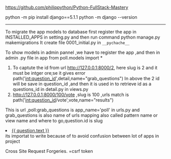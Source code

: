 https://github.com/philippython/Python-FullStack-Mastery

python -m pip install django==5.1.1
python -m django --version




--- 
To migrate the app models to database first register the app in INSTALLED_APPS in setting.py and then run command 
python manage.py makemigrations 
It create file 0001_initial.py in `__pychache__`





To show models in admin pannel ,we have to register the app ,and then in admin .py file in app 
from poll.models import *




1) To captute the id from url http://127.0.0.1:8000/2,
here slug is 2 and it must be intger ore;se it gives error
path('<int:question_id>',detail,name="grab_questions")
In above the 2 id will be save in question_id ,and then it is used in to retrieve id as a questions_id in detail.py in views.py
2) http://127.0.0.1:8000/100/vote   ,slug is 100 ,urls match is path('<int:question_id>/vote',vote,name="results")


This is url ,poll:grab_questions is app_name='poll' in urls.py and grab_questions is also name of urls mapping also called pattern name or view name and where to go,question.id is slug
<li><a href="{% url 'poll:grab_questions' question.id %}">{{ question.text }}</a></li>
its importat to write because of to avoid confusion between lot of apps in project


Cross Site Request Forgeries. =csrf token